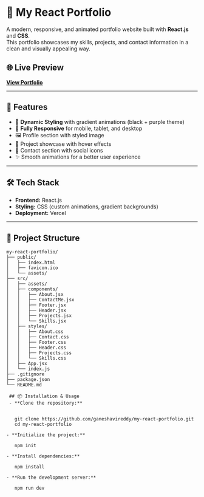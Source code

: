 # 🚀 My React Portfolio

A modern, responsive, and animated portfolio website built with **React.js** and **CSS**.  
This portfolio showcases my skills, projects, and contact information in a clean and visually appealing way.

## 🌐 Live Preview
[**View Portfolio**](https://my-react-portf-git-bdfb8a-durgavenkataganesh-avireddys-projects.vercel.app/)

---

## 📌 Features
- 🎨 **Dynamic Styling** with gradient animations (black + purple theme)
- 📱 **Fully Responsive** for mobile, tablet, and desktop
- 🖼️ Profile section with styled image
- 💼 Project showcase with hover effects
- 📩 Contact section with social icons
- ✨ Smooth animations for a better user experience

---

## 🛠️ Tech Stack
- **Frontend:** React.js
- **Styling:** CSS (custom animations, gradient backgrounds)
- **Deployment:** Vercel

---

## 📂 Project Structure

```plaintext
my-react-portfolio/
├── public/
│   ├── index.html
│   ├── favicon.ico
│   └── assets/
├── src/
│   ├── assets/
│   ├── components/
│   │   ├── About.jsx
│   │   ├── ContactMe.jsx
│   │   ├── Footer.jsx
│   │   ├── Header.jsx
│   │   ├── Projects.jsx
│   │   └── Skills.jsx
│   ├── styles/
│   │   ├── About.css
│   │   ├── Contact.css
│   │   ├── Footer.css
│   │   ├── Header.css
│   │   ├── Projects.css
│   │   └── Skills.css
│   ├── App.jsx
│   └── index.js
├── .gitignore
├── package.json
└── README.md    
      
 ## 📦 Installation & Usage
 - **Clone the repository:** 


   git clone https://github.com/ganeshavireddy/my-react-portfolio.git
   cd my-react-portfolio

- **Initialize the project:**

   npm init

- **Install dependencies:**

   npm install

- **Run the development server:**

   npm run dev